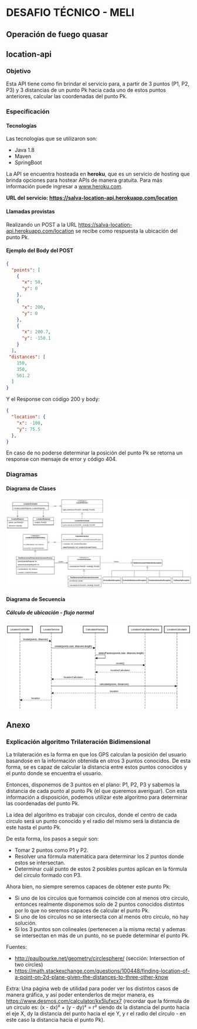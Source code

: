 # DESAFIO TÉCNICO - MELI
## Operación de fuego quasar

## location-api

### Objetivo
Esta API tiene como fin brindar el servicio para, a partir de 3 puntos (P1, P2, P3) y 3 distancias de un punto Pk hacia cada uno de estos puntos anteriores, calcular las coordenadas del punto Pk.

### Especificación

#### Tecnologías
Las tecnologías que se utilizaron son:
- Java 1.8
- Maven
- SpringBoot

La API se encuentra hosteada en **heroku**, que es un servicio de hosting que brinda opciones para hostear APIs de manera gratuita. Para más información puede ingresar a www.heroku.com.

**URL del servicio: https://salva-location-api.herokuapp.com/location**

#### Llamadas provistas
Realizando un POST a la URL https://salva-location-api.herokuapp.com/location se recibe como respuesta la ubicación del punto Pk.

#### Ejemplo del Body del POST

```JSON
{
  "points": [
    {
      "x": 50,
      "y": 0
    },
    {
      "x": 200,
      "y": 0
    },
    {
      "x": 200.7,
      "y": -150.1
    }
  ],
 "distances": [
    150,
    350,
    561.2
  ]
}
```
Y el Response con código 200 y body:
```JSON
{
  "location": {
    "x": -100,
    "y": 75.5
  },
}
```
En caso de no poderse determinar la posición del punto Pk se retorna un response con mensaje de error y código 404.

### Diagramas

#### Diagrama de Clases
![diagrama de clases](src/main/resources/documentation/diagrams/class-diagram.png)

#### Diagrama de Secuencia
##### Cálculo de ubicación - flujo normal
![diagrama de clases](src/main/resources/documentation/diagrams/calculate-location-happy-path.png)

## Anexo
### Explicación algoritmo Trilateración Bidimensional

La trilateración es la forma en que los GPS calculan la posición del usuario basandose en la información obtenida en otros 3 puntos conocidos. De esta forma, se es capaz de calcular la distancia entre estos puntos conocidos y el punto donde se encuentra el usuario.

Entonces, disponemos de 3 puntos en el plano: P1, P2, P3 y sabemos la distancia de cada punto al punto Pk (el que queremos averiguar).
Con esta información a disposición, podemos utilizar este algoritmo para determinar las coordenadas del punto Pk.

La idea del algoritmo es trabajar con circulos, donde el centro de cada circulo será un punto conocido y el radio del mismo será la distancia de este hasta el punto Pk.

De esta forma, los pasos a seguir son:
- Tomar 2 puntos como P1 y P2.
- Resolver una fórmula matemática para determinar los 2 puntos donde estos se intersectan.
- Determinar cuál punto de estos 2 posibles puntos aplican en la fórmula del circulo formado con P3.

Ahora bien, no siempre seremos capaces de obtener este punto Pk:
- Si uno de los circulos que formamos coincide con al menos otro circulo, entonces realmente disponemos solo de 2 puntos conocidos distintos por lo que no seremos capaces de calcular el punto Pk.
- Si uno de los circulos no se intersecta con al menos otro circulo, no hay solución.
- Si los 3 puntos son colineales (pertenecen a la misma recta) y ademas se intersectan en más de un punto, no se puede determinar el punto Pk.

Fuentes: 
- http://paulbourke.net/geometry/circlesphere/ (sección: Intersection of two circles)
- https://math.stackexchange.com/questions/100448/finding-location-of-a-point-on-2d-plane-given-the-distances-to-three-other-know 

Extra: Una página web de utilidad para poder ver los distintos casos de manera gráfica, y así poder entenderlos de mejor manera, es https://www.desmos.com/calculator/kx5lufxcx7 (recordar que la fórmula de un circulo es: (x - dx)² + (y - dy)² = r² siendo dx la distancia del punto hacia el eje X, dy la distancia del punto hacia el eje Y, y r el radio del circulo - en este caso la distancia hacia el punto Pk).
